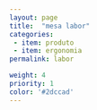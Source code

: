 ```yaml
---
layout: page
title:  "mesa labor"
categories:
 - item: produto
 - item: ergonomia
permalink: labor

weight: 4
priority: 1
color: '#2dccad'
---
```

